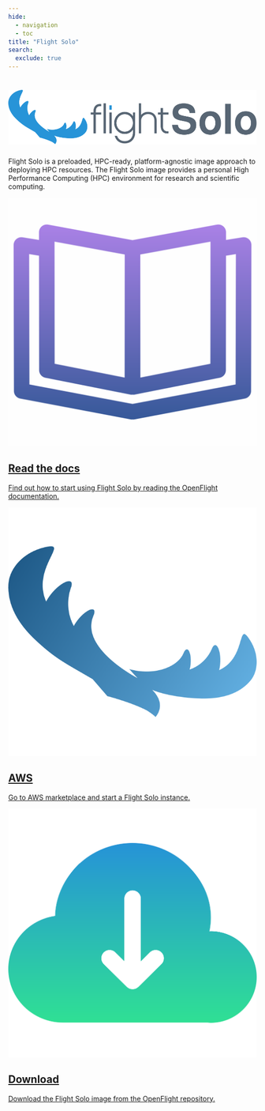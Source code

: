 ```yaml
---
hide:
  - navigation
  - toc
title: "Flight Solo"
search:
  exclude: true
---
```


<div class="solo-container full-width-container no-tabs">
  <div id="solo-sidebar" class="md-sidebar md-sidebar--primary"></div>
  <div class="solo-content">
    <h1>
      <img 
        alt="Flight Solo" 
        class="header-image"
        src="assets/images/solo_title.svg"
      >
    </h1>
    <div id="solo-main-text">
      <p>
        Flight Solo is a preloaded, HPC-ready, platform-agnostic image approach to deploying HPC resources. 
        The Flight Solo image provides a personal High Performance Computing (HPC) environment for research and scientific 
        computing.
      </p>
    </div>
    <div class="solo-card-container">
      <a class="solo-card"
         href="../docs/flight-solo">
        <img 
          alt=""
          class="solo-icon"
          src="assets/images/docs.svg"
        >
        <h2 class="card-text">Read the docs</h2>
        <p class="card-text">
          Find out how to start using Flight Solo by reading the OpenFlight documentation.
        </p>
      </a>
      <a class="solo-card"
         href="https://aws.amazon.com/marketplace/pp/prodview-q5u533n6b34oc?sr=0-1&ref_=beagle&applicationId=AWSMPContessa"
         target="_blank"
      >
        <img 
          alt=""
          class="solo-icon"
          src="../assets/images/solo_logo.svg"
        >
        <h2 class="card-text">AWS</h2>
        <p class="card-text">
          Go to AWS marketplace and start a Flight Solo instance.
        </p>
      </a>
      <a class="solo-card" 
         href="https://repo.openflighthpc.org/?prefix=images/FlightSolo/"
         target="_blank"
      >
        <img 
          alt=""
          class="solo-icon"
          src="assets/images/download.svg"
        >
        <h2 class="card-text">Download</h2>
        <p class="card-text">
          Download the Flight Solo image from the OpenFlight repository.
        </p>
      </a>
    </div>
  </div>
  <div class="md-sidebar md-sidebar--secondary"></div>
</div>
<div class="md-header__topic"></div>
